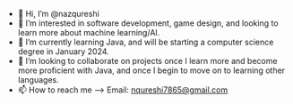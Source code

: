 - 👋 Hi, I’m @nazqureshi
- 👀 I’m interested in software development, game design, and looking to learn more about machine learning/AI. 
- 🌱 I’m currently learning Java, and will be starting a computer science degree in January 2024. 
- 💞️ I’m looking to collaborate on projects once I learn more and become more proficient with Java, and once I begin to move on to learning other languages. 
- 📫 How to reach me --> Email: nqureshi7865@gmail.com

<!---
nazqureshi/nazqureshi is a ✨ special ✨ repository because its `README.md` (this file) appears on your GitHub profile.
You can click the Preview link to take a look at your changes.
--->
